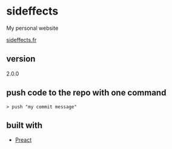 # sideffects
My personal website

[sideffects.fr](http://wwww.sideffects.fr)

## version
2.0.0

## push code to the repo with one command

```> push "my commit message"```

## built with

* [Preact](https://preactjs.com/)

